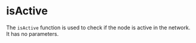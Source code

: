 # isActive

The `isActive` function is used to check if the node is active in the network. It has no parameters.
